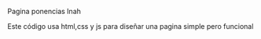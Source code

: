 Pagina ponencias Inah

Este código usa html,css y js para diseñar una pagina simple pero funcional 

